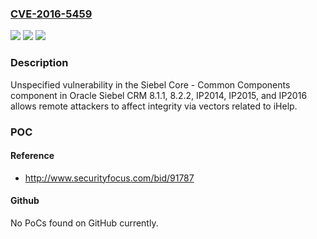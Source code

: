 ### [CVE-2016-5459](https://cve.mitre.org/cgi-bin/cvename.cgi?name=CVE-2016-5459)
![](https://img.shields.io/static/v1?label=Product&message=n%2Fa&color=blue)
![](https://img.shields.io/static/v1?label=Version&message=n%2Fa&color=blue)
![](https://img.shields.io/static/v1?label=Vulnerability&message=n%2Fa&color=brighgreen)

### Description

Unspecified vulnerability in the Siebel Core - Common Components component in Oracle Siebel CRM 8.1.1, 8.2.2, IP2014, IP2015, and IP2016 allows remote attackers to affect integrity via vectors related to iHelp.

### POC

#### Reference
- http://www.securityfocus.com/bid/91787

#### Github
No PoCs found on GitHub currently.

